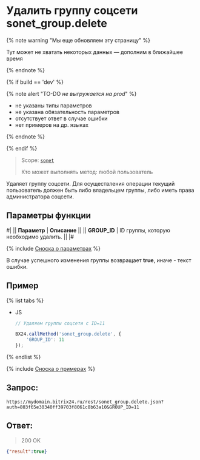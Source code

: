 # Удалить группу соцсети sonet_group.delete

{% note warning "Мы еще обновляем эту страницу" %}

Тут может не хватать некоторых данных — дополним в ближайшее время

{% endnote %}

{% if build == 'dev' %}

{% note alert "TO-DO _не выгружается на prod_" %}

- не указаны типы параметров
- не указана обязательность параметров
- отсутствует ответ в случае ошибки
- нет примеров на др. языках

{% endnote %}

{% endif %}

> Scope: [`sonet`](../scopes/permissions.md)
>
> Кто может выполнять метод: любой пользователь

Удаляет группу соцсети. Для осуществления операции текущий пользователь должен быть либо владельцем группы, либо иметь права администратора соцсети.

## Параметры функции

#|
|| **Параметр** | **Описание** ||
|| **GROUP_ID** | ID группы, которую необходимо удалить. ||
|#

{% include [Сноска о параметрах](../../_includes/required.md) %}

В случае успешного изменения группы возвращает **true**, иначе - текст ошибки.

## Пример

{% list tabs %}

- JS

    ```js
    // Удаляем группы соцсети с ID=11

    BX24.callMethod('sonet_group.delete', {
        'GROUP_ID': 11
    });
    ```

{% endlist %}


{% include [Сноска о примерах](../../_includes/examples.md) %}

## Запрос:

```http
https://mydomain.bitrix24.ru/rest/sonet_group.delete.json?auth=803f65e30340ff39703f8061c8b63a10&GROUP_ID=11
```

## Ответ:

>200 OK

```json
{"result":true}
```